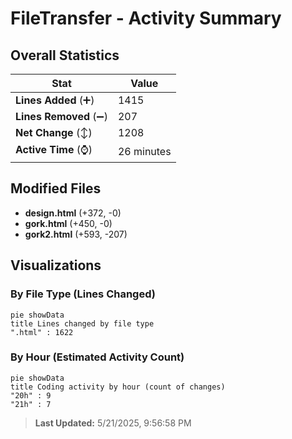 # FileTransfer - Activity Summary 

## Overall Statistics

| Stat                   | Value                                                             |
| ---------------------- | ----------------------------------------------------------------- |
| **Lines Added** (➕)   | 1415                                          |
| **Lines Removed** (➖) | 207                                        |
| **Net Change** (↕)    | 1208                |
| **Active Time** (⌚)   | 26 minutes |


## Modified Files
- **design.html** (+372, -0)
- **gork.html** (+450, -0)
- **gork2.html** (+593, -207)

## Visualizations

### By File Type (Lines Changed)

```mermaid
pie showData
title Lines changed by file type
".html" : 1622
```

### By Hour (Estimated Activity Count)

```mermaid
pie showData
title Coding activity by hour (count of changes)
"20h" : 9
"21h" : 7
```


> **Last Updated:** 5/21/2025, 9:56:58 PM